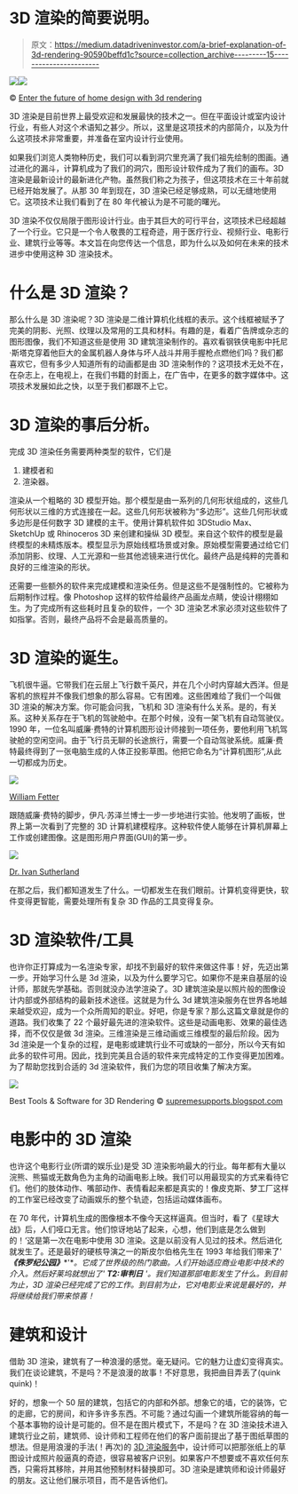 # 3D 渲染的简要说明。

> 原文：<https://medium.datadriveninvestor.com/a-brief-explanation-of-3d-rendering-90590beffd1c?source=collection_archive---------15----------------------->

[![](img/9fe987d7ed0d1c2f21f416102a436623.png)](http://www.track.datadriveninvestor.com/1B9E)![](img/2d0c821d8223b40389a7ce51b465a224.png)

© [Enter the future of home design with 3d rendering](https://www.supremesupports.com.au/enter-future-home-design-3d-rendering/)

3D 渲染是目前世界上最受欢迎和发展最快的技术之一。但在平面设计或室内设计行业，有些人对这个术语知之甚少。所以，这里是这项技术的内部简介，以及为什么这项技术非常重要，并准备在室内设计行业使用。

如果我们浏览人类物种历史，我们可以看到洞穴里充满了我们祖先绘制的图画。通过进化的漏斗，计算机成为了我们的洞穴，图形设计软件成为了我们的画布。3D 渲染是最新设计的最新进化产物。虽然我们称之为孩子，但这项技术在三十年前就已经开始发展了。从那 30 年到现在，3D 渲染已经足够成熟，可以无缝地使用它。这项技术让我们看到了在 80 年代被认为是不可能的曙光。

3D 渲染不仅仅局限于图形设计行业。由于其巨大的可行平台，这项技术已经超越了一个行业。它只是一个令人敬畏的工程奇迹，用于医疗行业、视频行业、电影行业、建筑行业等等。本文旨在向您传达一个信息，即为什么以及如何在未来的技术进步中使用这种 3D 渲染技术。

# 什么是 3D 渲染？

那么什么是 3D 渲染呢？3D 渲染是二维计算机化线框的表示。这个线框被赋予了完美的阴影、光照、纹理以及常用的工具和材料。有趣的是，看着广告牌或杂志的图形图像，我们不知道这些是使用 3D 建筑渲染制作的。喜欢看钢铁侠电影中托尼·斯塔克穿着他巨大的金属机器人身体与坏人战斗并用手握枪点燃他们吗？我们都喜欢它，但有多少人知道所有的动画都是由 3D 渲染制作的？这项技术无处不在，在杂志上，在电视上，在我们书籍的封面上，在广告中，在更多的数字媒体中。这项技术发展如此之快，以至于我们都跟不上它。

# 3D 渲染的事后分析。

完成 3D 渲染任务需要两种类型的软件，它们是

1.  建模者和
2.  渲染器。

渲染从一个粗略的 3D 模型开始。那个模型是由一系列的几何形状组成的，这些几何形状以三维的方式连接在一起。这些几何形状被称为“多边形”。这些几何形状或多边形是任何数字 3D 建模的主干。使用计算机软件如 3DStudio Max、SketchUp 或 Rhinoceros 3D 来创建和操纵 3D 模型。来自这个软件的模型是最终模型的未精炼版本。模型显示为原始线框场景或对象。原始模型需要通过给它们添加阴影、纹理、人工光源和一些其他滤镜来进行优化。最终产品是纯粹的完善和良好的三维渲染的形状。

还需要一些额外的软件来完成建模和渲染任务。但是这些不是强制性的。它被称为后期制作过程。像 Photoshop 这样的软件给最终产品画龙点睛，使设计栩栩如生。为了完成所有这些耗时且复杂的软件，一个 3D 渲染艺术家必须对这些软件了如指掌。否则，最终产品将不会是最高质量的。

# 3D 渲染的诞生。

飞机很牛逼。它带我们在云层上飞行数千英尺，并在几个小时内穿越大西洋。但是客机的旅程并不像我们想象的那么容易。它有困难。这些困难给了我们一个叫做 3D 渲染的解决方案。你可能会问我，飞机和 3D 渲染有什么关系。是的，有关系。这种关系存在于飞机的驾驶舱中。在那个时候，没有一架飞机有自动驾驶仪。1990 年，一位名叫威廉·费特的计算机图形设计师接到一项任务，要他利用飞机驾驶舱的空闲空间。由于飞行员无聊的长途旅行，需要一个自动驾驶系统。威廉·费特最终得到了一张电脑生成的人体正投影草图。他把它命名为“计算机图形”,从此一切都成为历史。

![](img/0f9a417903acc9bd615f93be9757c64f.png)

[William Fetter](https://en.wikipedia.org/wiki/William_Fetter)

跟随威廉·费特的脚步，伊凡·苏泽兰博士一步一步地进行实验。他发明了画板，世界上第一次看到了完整的 3D 计算机建模程序。这种软件使人能够在计算机屏幕上工作或创建图像。这是图形用户界面(GUI)的第一步。

![](img/fdeee05983d1477267488bc39d42b3b7.png)

[Dr. Ivan Sutherland](https://en.wikipedia.org/wiki/Ivan_Sutherland)

在那之后，我们都知道发生了什么。一切都发生在我们眼前。计算机变得更快，软件变得更智能，需要处理所有复杂 3D 作品的工具变得复杂。

# 3D 渲染软件/工具

也许你正打算成为一名渲染专家，却找不到最好的软件来做这件事！好，先迈出第一步。开始学习什么是 3d 渲染，以及为什么要学习它。如果你不是来自基层的设计师，那就先学基础。否则就没办法学渲染了。3D 建筑渲染是以照片般的图像设计内部或外部结构的最新技术途径。这就是为什么 3d 建筑渲染服务在世界各地越来越受欢迎，成为一个众所周知的职业。好吧，你是专家？那么这篇文章就是你的道路。我们收集了 22 个最好最先进的渲染软件。这些是动画电影、效果的最佳选择，而不仅仅是做 3d 渲染。三维渲染是三维动画或三维模型的最后阶段。因为 3d 渲染是一个复杂的过程，是电影或建筑行业不可或缺的一部分，所以今天有如此多的软件可用。因此，找到完美且合适的软件来完成特定的工作变得更加困难。为了帮助您找到合适的 3d 渲染软件，我们为您的项目收集了解决方案。

![](img/20d8ff683b29fb8f00d93274ed73d704.png)

Best Tools & Software for 3D Rendering © [supremesupports.blogspot.com](https://supremesupports.blogspot.com/2018/12/best-tools-for-3d-rendering-in-2018.html)

# 电影中的 3D 渲染

也许这个电影行业(所谓的娱乐业)是受 3D 渲染影响最大的行业。每年都有大量以浣熊、熊猫或无数角色为主角的动画电影上映。我们可以用最现实的方式来看待它们。他们的肢体动作、嘴部动作、表情看起来都是真实的！像皮克斯、梦工厂这样的工作室已经改变了动画娱乐的整个轨迹，包括运动媒体画布。

在 70 年代，计算机生成的图像根本不像今天这样逼真。但当时，看了《星球大战》后，人们哑口无言。他们惊讶地站了起来，心想，他们到底是怎么做到的！‘这是第一次在电影中使用 3D 渲染。这是以前没有人见过的技术。然后进化就发生了。还是最好的硬核导演之一的斯皮尔伯格先生在 1993 年给我们带来了' ***《侏罗纪公园》****'**。它成了世界级的热门歌曲。人们开始适应商业电影中技术的介入。然后好莱坞就想出了' ***T2:审判日*** *'。我们知道那部电影发生了什么。到目前为止，3D 渲染已经完成了它的工作。到目前为止，它对电影业来说是最好的，并将继续给我们带来惊喜！**

# 建筑和设计

借助 3D 渲染，建筑有了一种浪漫的感觉。毫无疑问。它的魅力让虚幻变得真实。我们在谈论建筑，不是吗？不是浪漫的故事！不好意思，我把曲目弄丢了(quink quink)！

好的，想象一个 50 层的建筑，包括它的内部和外部。想象它的墙，它的装饰，它的走廊，它的房间，和许多许多东西。不可能？通过勾画一个建筑所能容纳的每一个基本事物的设计是可能的。但不是在图片模式下，不是吗？在 3D 渲染技术进入建筑行业之前，建筑师、设计师和工程师在他们的客户面前提出了基于图纸草图的想法。但是用浪漫的手法(！再次)的 [3D 渲染服务](https://www.supremesupports.com.au/services/3d-rendering/)中，设计师可以把那张纸上的草图设计成照片般逼真的奇迹，很容易被客户识别。如果客户不想要或不喜欢任何东西，只需将其移除，并用其他预制材料替换即可。3D 渲染是建筑师和设计师最好的朋友。这让他们展示项目，而不是告诉他们。